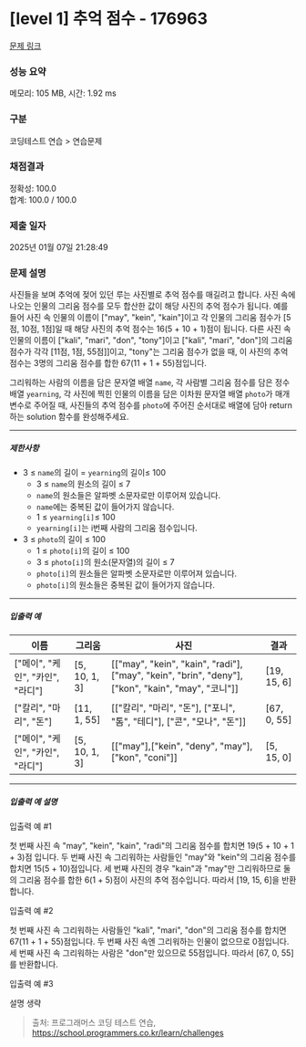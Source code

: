 # [level 1] 추억 점수 - 176963 

[문제 링크](https://school.programmers.co.kr/learn/courses/30/lessons/176963?language=java) 

### 성능 요약

메모리: 105 MB, 시간: 1.92 ms

### 구분

코딩테스트 연습 > 연습문제

### 채점결과

정확성: 100.0<br/>합계: 100.0 / 100.0

### 제출 일자

2025년 01월 07일 21:28:49

### 문제 설명

<p>사진들을 보며 추억에 젖어 있던 루는 사진별로 추억 점수를 매길려고 합니다. 사진 속에 나오는 인물의 그리움 점수를 모두 합산한 값이 해당 사진의 추억 점수가 됩니다. 예를 들어 사진 속 인물의 이름이 ["may", "kein", "kain"]이고 각 인물의 그리움 점수가 [5점, 10점, 1점]일 때 해당 사진의 추억 점수는 16(5 + 10 + 1)점이 됩니다. 다른 사진 속 인물의 이름이 ["kali", "mari", "don", "tony"]이고 ["kali", "mari", "don"]의 그리움 점수가 각각 [11점, 1점, 55점]]이고, "tony"는 그리움 점수가 없을 때, 이 사진의 추억 점수는 3명의 그리움 점수를 합한 67(11 + 1 + 55)점입니다.</p>

<p>그리워하는 사람의 이름을 담은 문자열 배열 <code>name</code>, 각 사람별 그리움 점수를 담은 정수 배열 <code>yearning</code>, 각 사진에 찍힌 인물의 이름을 담은 이차원 문자열 배열 <code>photo</code>가 매개변수로 주어질 때, 사진들의 추억 점수를 <code>photo</code>에 주어진 순서대로 배열에 담아 return하는 solution 함수를 완성해주세요.</p>

<hr>

<h5>제한사항</h5>

<ul>
<li>3 ≤ <code>name</code>의 길이 = <code>yearning</code>의 길이≤ 100

<ul>
<li>3 ≤ <code>name</code>의 원소의 길이 ≤ 7</li>
<li><code>name</code>의 원소들은 알파벳 소문자로만 이루어져 있습니다.</li>
<li><code>name</code>에는 중복된 값이 들어가지 않습니다.</li>
<li><font style="vertical-align: inherit;"><font style="vertical-align: inherit;">1 ≤ </font></font><code>yearning[i]</code><font style="vertical-align: inherit;"><font style="vertical-align: inherit;">≤ 100</font></font></li>
<li><code>yearning[i]</code>는 i번째 사람의 그리움 점수입니다.</li>
</ul></li>
<li>3 ≤ <code>photo</code>의 길이 ≤ 100

<ul>
<li>1 ≤ <code>photo[i]</code>의 길이 ≤ 100</li>
<li>3 ≤ <code>photo[i]</code>의 원소(문자열)의 길이 ≤ 7</li>
<li><code>photo[i]</code><font style="vertical-align: inherit;"><font style="vertical-align: inherit;">의 원소들은 알파벳 소문자로만 이루어져 있습니다.</font></font></li>
<li><code>photo[i]</code>의 원소들은 중복된 값이 들어가지 않습니다.</li>
</ul></li>
</ul>

<hr>

<h5>입출력 예</h5>
<table class="table">
        <thead><tr>
<th><font style="vertical-align: inherit;"><font style="vertical-align: inherit;">이름</font></font></th>
<th><font style="vertical-align: inherit;"><font style="vertical-align: inherit;">그리움</font></font></th>
<th><font style="vertical-align: inherit;"><font style="vertical-align: inherit;">사진</font></font></th>
<th><font style="vertical-align: inherit;"><font style="vertical-align: inherit;">결과</font></font></th>
</tr>
</thead>
        <tbody><tr>
<td><font style="vertical-align: inherit;"><font style="vertical-align: inherit;">["메이", "케인", "카인", "라디"]</font></font></td>
<td><font style="vertical-align: inherit;"><font style="vertical-align: inherit;">[5, 10, 1, 3]</font></font></td>
<td><font style="vertical-align: inherit;"><font style="vertical-align: inherit;">[["may", "kein", "kain", "radi"],["may", "kein", "brin", "deny"], ["kon", "kain", "may", "코니"]]</font></font></td>
<td><font style="vertical-align: inherit;"><font style="vertical-align: inherit;">[19, 15, 6]</font></font></td>
</tr>
<tr>
<td><font style="vertical-align: inherit;"><font style="vertical-align: inherit;">["칼리", "마리", "돈"]</font></font></td>
<td><font style="vertical-align: inherit;"><font style="vertical-align: inherit;">[11, 1, 55]</font></font></td>
<td><font style="vertical-align: inherit;"><font style="vertical-align: inherit;">[["칼리", "마리", "돈"], ["포니", "톰", "테디"], ["콘", "모나", "돈"]]</font></font></td>
<td><font style="vertical-align: inherit;"><font style="vertical-align: inherit;">[67, 0, 55]</font></font></td>
</tr>
<tr>
<td><font style="vertical-align: inherit;"><font style="vertical-align: inherit;">["메이", "케인", "카인", "라디"]</font></font></td>
<td><font style="vertical-align: inherit;"><font style="vertical-align: inherit;">[5, 10, 1, 3]</font></font></td>
<td><font style="vertical-align: inherit;"><font style="vertical-align: inherit;">[["may"],["kein", "deny", "may"], ["kon", "coni"]]</font></font></td>
<td><font style="vertical-align: inherit;"><font style="vertical-align: inherit;">[5, 15, 0]</font></font></td>
</tr>
</tbody>
      </table>
<hr>

<h5>입출력 예 설명</h5>

<p>입출력 예 #1</p>

<p>첫 번째 사진 속 "may", "kein", "kain", "radi"의 그리움 점수를 합치면 19(5 + 10 + 1 + 3)점 입니다. 두 번째 사진 속 그리워하는 사람들인 "may"와 "kein"의 그리움 점수를 합치면 15(5 + 10)점입니다. 세 번째 사진의 경우 "kain"과 "may"만 그리워하므로 둘의 그리움 점수를 합한 6(1 + 5)점이 사진의 추억 점수입니다. 따라서 [19, 15, 6]을 반환합니다.</p>

<p>입출력 예 #2</p>

<p>첫 번째 사진 속 그리워하는 사람들인 "kali", "mari", "don"의 그리움 점수를 합치면 67(11 + 1 + 55)점입니다. 두 번째 사진 속엔 그리워하는 인물이 없으므로 0점입니다. 세 번째 사진 속 그리워하는 사람은 "don"만 있으므로 55점입니다. 따라서 [67, 0, 55]를 반환합니다.</p>

<p>입출력 예 #3</p>

<p>설명 생략</p>


> 출처: 프로그래머스 코딩 테스트 연습, https://school.programmers.co.kr/learn/challenges